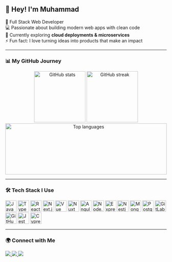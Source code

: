 <h2 align="left">👋 Hey! I'm Muhammad</h2>

<p align="left">
  🚀 Full Stack Web Developer <br/>
  💻 Passionate about building modern web apps with clean code <br/>
  🌱 Currently exploring <b>cloud deployments & microservices</b> <br/>
  ⚡ Fun fact: I love turning ideas into products that make an impact
</p>

---

### 📊 My GitHub Journey

<div align="center">
  <img src="https://github-readme-stats.vercel.app/api?username=Mukhammad-amin-ai&show_icons=true&count_private=true&theme=radical&hide_border=true" height="160" alt="GitHub stats" />
  <img src="https://streak-stats.demolab.com?user=Mukhammad-amin-ai&theme=radical&hide_border=true" height="160" alt="GitHub streak" />
</div>

<div align="center">
  <img src="https://github-readme-stats.vercel.app/api/top-langs?username=Mukhammad-amin-ai&layout=compact&langs_count=6&theme=radical&hide_border=true" width="100%" height="160" alt="Top languages" />
</div>

---

### 🛠️ Tech Stack I Use

<div align="left">
  <!-- Core -->
  <img src="https://cdn.jsdelivr.net/gh/devicons/devicon/icons/javascript/javascript-original.svg" height="35" alt="JavaScript"/>
  <img src="https://cdn.jsdelivr.net/gh/devicons/devicon/icons/typescript/typescript-original.svg" height="35" alt="TypeScript"/>

  <!-- Frontend -->
  <img src="https://cdn.jsdelivr.net/gh/devicons/devicon/icons/react/react-original.svg" height="35" alt="React"/>
  <img src="https://cdn.jsdelivr.net/gh/devicons/devicon/icons/nextjs/nextjs-original.svg" height="35" alt="Next.js"/>
  <img src="https://cdn.jsdelivr.net/gh/devicons/devicon/icons/vuejs/vuejs-original.svg" height="35" alt="Vue"/>
  <img src="https://cdn.jsdelivr.net/gh/devicons/devicon/icons/nuxtjs/nuxtjs-original.svg" height="35" alt="Nuxt"/>
  <img src="https://cdn.jsdelivr.net/gh/devicons/devicon/icons/angularjs/angularjs-original.svg" height="35" alt="Angular"/>

  <!-- Backend -->
  <img src="https://cdn.jsdelivr.net/gh/devicons/devicon/icons/nodejs/nodejs-original.svg" height="35" alt="Node.js"/>
  <img src="https://cdn.jsdelivr.net/gh/devicons/devicon/icons/express/express-original.svg" height="35" alt="Express"/>
  <img src="https://cdn.jsdelivr.net/gh/devicons/devicon@latest/icons/nestjs/nestjs-original.svg" height="35" alt="Nestjs"/>
  <img src="https://cdn.jsdelivr.net/gh/devicons/devicon/icons/mongodb/mongodb-original.svg" height="35" alt="MongoDB"/>
  <img src="https://cdn.jsdelivr.net/gh/devicons/devicon@latest/icons/postgresql/postgresql-original.svg" height="35" alt="Postgresql" />
  
  <!-- Tools -->
  <img src="https://cdn.jsdelivr.net/gh/devicons/devicon/icons/gitlab/gitlab-original.svg" height="35" alt="GitLab"/>
  <img src="https://cdn.jsdelivr.net/gh/devicons/devicon/icons/github/github-original.svg" height="35" alt="GitHub"/>

  <!-- Testing -->
  <img src="https://cdn.jsdelivr.net/gh/devicons/devicon/icons/jest/jest-plain.svg" height="35" alt="Jest"/>
  <img src="https://cdn.jsdelivr.net/gh/devicons/devicon/icons/cypressio/cypressio-plain.svg" height="35" alt="Cypress"/>
</div>

---

### 🌍 Connect with Me

<p align="left">
  <a href="https://github.com/Mukhammad-amin-ai" target="_blank">
    <img src="https://img.shields.io/badge/GitHub-0D1117?style=for-the-badge&logo=github&logoColor=white" />
  </a>
  <a href="https://t.me/yourusername" target="_blank">
    <img src="https://img.shields.io/badge/Telegram-0D1117?style=for-the-badge&logo=telegram&logoColor=26A5E4" />
  </a>
  <a  href="mailto:aminahmadov123@gmail.com">
    <img src="https://img.shields.io/badge/Email-0D1117?style=for-the-badge&logo=gmail&logoColor=red" />
  </a>
</p>




